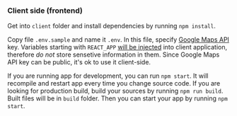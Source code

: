 ### Client side (frontend)

Get into `client` folder and install dependencies by running `npm install`.

Copy file `.env.sample` and name it `.env`.
In this file, specify [Google Maps API](https://console.cloud.google.com/project/_/apiui/credential?_ga=2.94269080.48808449.1615389451-541698213.1615389449) key. Variables starting with `REACT_APP` [will be injected](https://create-react-app.dev/docs/adding-custom-environment-variables/) into client application, therefore _do not_ store sensetive information in them. Since Google Maps API key can be public, it's ok to use it client-side.

If you are running app for development, you can run `npm start`. It will recompile and restart app every time you change source code.
If you are looking for production build, build your sources by running `npm run build`. Built files will be in `build` folder. Then you can start your app by running `npm start`.
